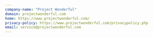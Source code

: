 ```yaml
---
company-name: "Project Wonderful"
domain: projectwonderful.com
home: https://www.projectwonderful.com/
privacy-policy: https://www.projectwonderful.com/privacypolicy.php
email: service@projectwonderful.com
---
```




